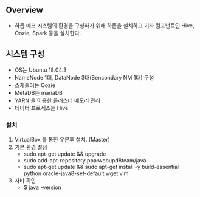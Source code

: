 
## Overview
- 하둡 에코 시스템의 환경을 구성하기 위해 하둡을 설치하고 기타 컴포넌트인 Hive, Oozie, Spark 등을 설치한다. 

## 시스템 구성
- OS는 Ubuntu 18.04.3
- NameNode 1대, DataNode 3대(Sencondary NM 1대) 구성
- 스케줄러는 Oozie
- MetaDB는 mariaDB
- YARN 을 이용한 클러스터 메모리 관리
- 데이터 프로세스는 Hive

### 설치
1. VirtualBox 를 통한 우분투 설치. (Master)
2. 기본 환경 설정
	- sudo apt-get update && upgrade
	- sudo add-apt-repository ppa:webupd8team/java 
	- sudo apt-get update && sudo apt-get install -y build-essential python oracle-java8-set-default wget vim
3. 자바 확인
	- $ java -version
						


<!--stackedit_data:
eyJoaXN0b3J5IjpbMTYyNTEwMDYyNSwxMzczNDExMDA1LC0xND
c5NjMzNTYwLC0xNzIyMDc5NjAzXX0=
-->